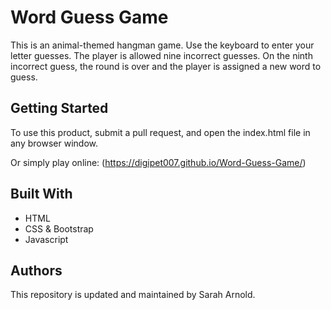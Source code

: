 # Word Guess Game

This is an animal-themed hangman game. Use the keyboard to enter your letter guesses. The player is allowed nine incorrect guesses.  On the ninth incorrect guess, the round is over and the player is assigned a new word to guess.  

## Getting Started

To use this product, submit a pull request, and open the index.html file in any browser window. 

Or simply play online: (https://digipet007.github.io/Word-Guess-Game/)

## Built With

* HTML
* CSS & Bootstrap
* Javascript


## Authors

This repository is updated and maintained by Sarah Arnold.
